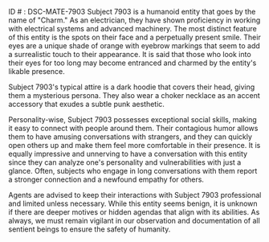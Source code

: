 ID # : DSC-MATE-7903
Subject 7903 is a humanoid entity that goes by the name of "Charm." As an electrician, they have shown proficiency in working with electrical systems and advanced machinery. The most distinct feature of this entity is the spots on their face and a perpetually present smile. Their eyes are a unique shade of orange with eyebrow markings that seem to add a surrealistic touch to their appearance. It is said that those who look into their eyes for too long may become entranced and charmed by the entity's likable presence.

Subject 7903's typical attire is a dark hoodie that covers their head, giving them a mysterious persona. They also wear a choker necklace as an accent accessory that exudes a subtle punk aesthetic.

Personality-wise, Subject 7903 possesses exceptional social skills, making it easy to connect with people around them. Their contagious humor allows them to have amusing conversations with strangers, and they can quickly open others up and make them feel more comfortable in their presence. It is equally impressive and unnerving to have a conversation with this entity since they can analyze one's personality and vulnerabilities with just a glance. Often, subjects who engage in long conversations with them report a stronger connection and a newfound empathy for others. 

Agents are advised to keep their interactions with Subject 7903 professional and limited unless necessary. While this entity seems benign, it is unknown if there are deeper motives or hidden agendas that align with its abilities. As always, we must remain vigilant in our observation and documentation of all sentient beings to ensure the safety of humanity.